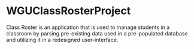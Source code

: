 # WGUClassRosterProject

Class Roster is an application that is used to manage students in a classroom by parsing pre-existing data used in a pre-populated database and utilizing it in a redesigned user-interface.
